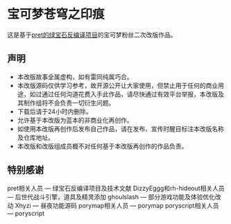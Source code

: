 # 宝可梦苍穹之印痕

这是基于[pret的绿宝石反编译项目](https://github.com/pret/pokeemerald)的宝可梦粉丝二次改版作品。

## 声明

* 本改版故事全属虚构，如有雷同纯属巧合。
* 本改版源码仅供学习参考，故开源公开让大家使用，但禁止用于任何的商业用途，如过通过任何沟道花费入手此作品，请尽快通过有效平台举报，本改版及其制作组将不会负责一切衍生问题。
* 下载后请于24小时内删除。
* 允许基于本改版为蓝本的非商业化再创作。
* 如使用本改版再创作后发布自己作品，请在发布、宣传时醒目标注本改版名称及仓库地址。
* 本改版和改版组成员概不对任何基于本改版再创作的作品负责。

## 特别感谢

pret相关人员 — 绿宝石反编译项目及技术文献
DizzyEggg和rh-hideout相关人员 — 后世代战斗引擎，道具及精灵添加
ghoulslash — 部分游戏功能及体验优化改动
Xhyzi — 昼夜功能源码
porymap相关人员 — porymap
poryscript相关人员 — poryscript